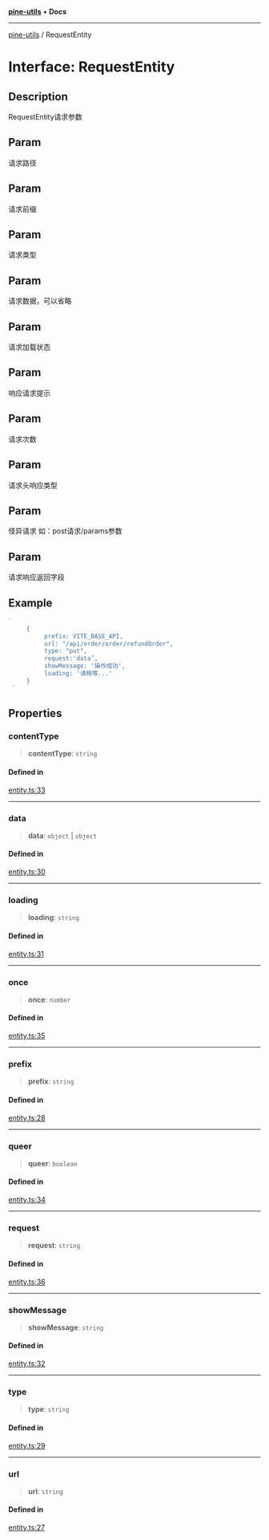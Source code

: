 [**pine-utils**](../README.md) • **Docs**

***

[pine-utils](../globals.md) / RequestEntity

# Interface: RequestEntity

## Description

RequestEntity请求参数

## Param

请求路径

## Param

请求前缀

## Param

请求类型

## Param

请求数据，可以省略

## Param

请求加载状态

## Param

响应请求提示

## Param

请求次数

## Param

请求头响应类型

## Param

怪异请求 如：post请求/params参数

## Param

请求响应返回字段

## Example

```ts
`
     {
          prefix: VITE_BASE_API,
          url: "/api/order/order/refundOrder",
          type: "put",
          request:'data’,
          showMessage: '操作成功',
          loading: '请稍等...'
     }
 `
```

## Properties

### contentType

> **contentType**: `string`

#### Defined in

[entity.ts:33](https://github.com/byzhyt/pine-utils/blob/924fa77904d2b99c7ab94631f9f8a700b695aa96/src/entity.ts#L33)

***

### data

> **data**: `object` \| `object`

#### Defined in

[entity.ts:30](https://github.com/byzhyt/pine-utils/blob/924fa77904d2b99c7ab94631f9f8a700b695aa96/src/entity.ts#L30)

***

### loading

> **loading**: `string`

#### Defined in

[entity.ts:31](https://github.com/byzhyt/pine-utils/blob/924fa77904d2b99c7ab94631f9f8a700b695aa96/src/entity.ts#L31)

***

### once

> **once**: `number`

#### Defined in

[entity.ts:35](https://github.com/byzhyt/pine-utils/blob/924fa77904d2b99c7ab94631f9f8a700b695aa96/src/entity.ts#L35)

***

### prefix

> **prefix**: `string`

#### Defined in

[entity.ts:28](https://github.com/byzhyt/pine-utils/blob/924fa77904d2b99c7ab94631f9f8a700b695aa96/src/entity.ts#L28)

***

### queer

> **queer**: `boolean`

#### Defined in

[entity.ts:34](https://github.com/byzhyt/pine-utils/blob/924fa77904d2b99c7ab94631f9f8a700b695aa96/src/entity.ts#L34)

***

### request

> **request**: `string`

#### Defined in

[entity.ts:36](https://github.com/byzhyt/pine-utils/blob/924fa77904d2b99c7ab94631f9f8a700b695aa96/src/entity.ts#L36)

***

### showMessage

> **showMessage**: `string`

#### Defined in

[entity.ts:32](https://github.com/byzhyt/pine-utils/blob/924fa77904d2b99c7ab94631f9f8a700b695aa96/src/entity.ts#L32)

***

### type

> **type**: `string`

#### Defined in

[entity.ts:29](https://github.com/byzhyt/pine-utils/blob/924fa77904d2b99c7ab94631f9f8a700b695aa96/src/entity.ts#L29)

***

### url

> **url**: `string`

#### Defined in

[entity.ts:27](https://github.com/byzhyt/pine-utils/blob/924fa77904d2b99c7ab94631f9f8a700b695aa96/src/entity.ts#L27)
